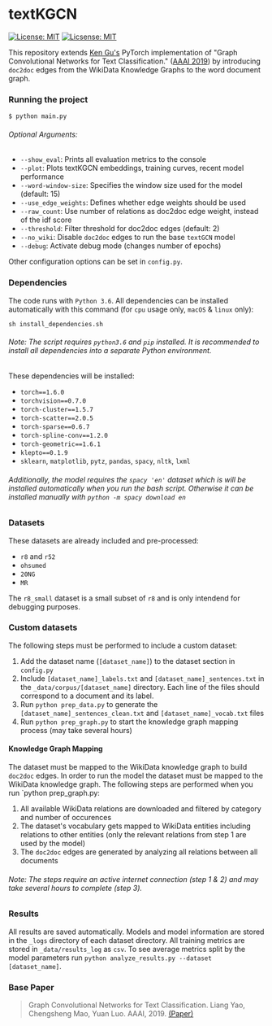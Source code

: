 # textKGCN 
[![License: MIT](https://img.shields.io/badge/License-MIT-green.svg)](https://opensource.org/licenses/MIT)
[![Licsense: MIT](https://img.shields.io/static/v1?label=Python&message=3.6&color=blue)](https://opensource.org/licenses/MIT)

This repository extends [Ken Gu's](https://github.com/codeKgu/Text-GCN) PyTorch implementation of "Graph Convolutional Networks for Text Classification." ([AAAI 2019](https://arxiv.org/abs/1809.05679)) by introducing `doc2doc` edges from the WikiData Knowledge Graphs to the word document graph.


### Running the project
 ```
$ python main.py
```

###### Optional Arguments:
* `--show_eval`: Prints all evaluation metrics to the console
* `--plot`: Plots textKGCN embeddings, training curves, recent model performance
* `--word-window-size`: Specifies the window size used for the model (default: 15)
* `--use_edge_weights`: Defines whether edge weights should be used 
* `--raw_count`: Use number of relations as doc2doc edge weight, instead of the idf score
* `--threshold`: Filter threshold for doc2doc edges (default: 2)
* `--no_wiki`: Disable `doc2doc` edges to run the base `textGCN` model
* `--debug`: Activate debug mode (changes number of epochs)

Other configuration options can be set in `config.py`.

### Dependencies
The code runs with `Python 3.6`.
All dependencies can be installed automatically with this command (for `cpu` usage only, `macOS` & `linux` only): 
 ```
 sh install_dependencies.sh
```
###### Note: The script requires `python3.6` and `pip` installed. It is recommended to install all dependencies into a separate Python environment.

These dependencies will be installed:
* `torch==1.6.0`
* `torchvision==0.7.0`
* `torch-cluster==1.5.7`
* `torch-scatter==2.0.5`
* `torch-sparse==0.6.7`
* `torch-spline-conv==1.2.0`
* `torch-geometric==1.6.1`
* `klepto==0.1.9`
* `sklearn`, `matplotlib`, `pytz`, `pandas`, `spacy`, `nltk`, `lxml`
###### Additionally, the model requires the `spacy 'en'` dataset which is will be installed automatically when you run the bash script. Otherwise it can be installed manually with `python -m spacy download en`

### Datasets
These datasets are already included and pre-processed: 
* `r8` and `r52`
* `ohsumed`
* `20NG`
* `MR`

The `r8_small` dataset is a small subset of `r8` and is only intendend for debugging purposes.

### Custom datasets
The following steps must be performed to include a custom dataset:
1. Add the dataset name (`[dataset_name]`) to the dataset section in `config.py`
2. Include `[dataset_name]_labels.txt` and `[dataset_name]_sentences.txt` in the `_data/corpus/[dataset_name]` directory. Each line of the files should correspond to a document and its label.
3. Run `python prep_data.py` to generate the `[dataset_name]_sentences_clean.txt` and `[dataset_name]_vocab.txt` files
4. Run `python prep_graph.py` to start the knowledge graph mapping process (may take several hours)

#### Knowledge Graph Mapping
The dataset must be mapped to the WikiData knowledge graph to build `doc2doc` edges.
In order to run the model the dataset must be mapped to the WikiData knowledge graph.
The following steps are performed when you run `python prep_graph.py:
1. All available WikiData relations are downloaded and filtered by category and number of occurences
2. The dataset's vocabulary gets mapped to WikiData entities including relations to other entities (only the relevant relations from step 1 are used by the model)
3. The `doc2doc` edges are generated by analyzing all relations between all documents
 
###### Note: The steps require an active internet connection (step 1 & 2) and may take several hours to complete (step 3).

### Results
All results are saved automatically. 
Models and model information are stored in the `_logs` directory of each dataset directory. 
All training metrics are stored in `_data/results_log` as `csv`. 
To see average metrics split by the model parameters run `python analyze_results.py --dataset [dataset_name]`.

### Base Paper
> Graph Convolutional Networks for Text Classification. 
> Liang Yao, Chengsheng Mao, Yuan Luo.
> AAAI, 2019. [\(Paper\)](https://arxiv.org/abs/1809.05679)


